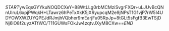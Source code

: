 $START$ywEqsGYYkuNOQDCXeY+88WtLLg0rbMCMziSvgrFXQr+uLJUvBcQNnUIruL6xpjPWqkH+LTawrz6hPeTxXkK5jXRyupcqM2e9jNPsT1G1vjP7rW5I4UDYOWXWZUYQPEJdRJmjhVQbher9mEarjFu05RpJp+8tGLt5sFgfB3EwTSjDNj6lO8f2uyzATfWC/T11GUWsFOkJw4zqtvJXyM8CXw==$END$